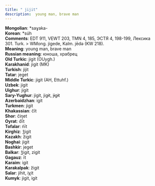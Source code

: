 ```yaml
---
title: " jijit"
description:  young man, brave man
---
```


<strong>Mongolian</strong>:  *saɣaka-<br>
<strong>Korean</strong>:  *súh<br>
<strong>Comments</strong>:  EDT 911, VEWT 203, TMN 4, 185, ЭСТЯ 4, 198-199, Лексика 301. Turk. > WMong. jigede, Kalm. jēdǝ (KW 218).<br>
<strong>Meaning</strong>:  young man, brave man<br>
<strong>Russian meaning</strong>:  юноша, храбрец<br>
<strong>Old Turkic</strong>:  jigit (OUygh.)<br>
<strong>Karakhanid</strong>:  jigit (MK)<br>
<strong>Turkish</strong>:  jijit<br>
<strong>Tatar</strong>:  jeget<br>
<strong>Middle Turkic</strong>:  jigit (AH, Ettuhf.)<br>
<strong>Uzbek</strong>:  jigit<br>
<strong>Uighur</strong>:  jigit<br>
<strong>Sary-Yughur</strong>:  jigit, jigɨt, jɨgɨt<br>
<strong>Azerbaidzhan</strong>:  igit<br>
<strong>Turkmen</strong>:  jigit<br>
<strong>Khakassian</strong>:  čīt<br>
<strong>Shor</strong>:  čiŋet<br>
<strong>Oyrat</strong>:  d́īt<br>
<strong>Tofalar</strong>:  ńīt<br>
<strong>Kirghiz</strong>:  ǯigit<br>
<strong>Kazakh</strong>:  žigit<br>
<strong>Noghai</strong>:  jigit<br>
<strong>Bashkir</strong>:  jeget<br>
<strong>Balkar</strong>:  ǯigit, zigit<br>
<strong>Gagauz</strong>:  īt<br>
<strong>Karaim</strong>:  igit<br>
<strong>Karakalpak</strong>:  žigit<br>
<strong>Salar</strong>:  jihit, iχit<br>
<strong>Kumyk</strong>:  jigit, igit<br>


